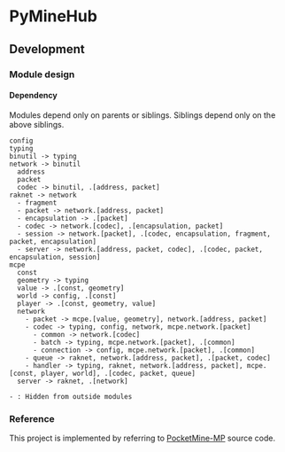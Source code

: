 # PyMineHub

## Development

### Module design

#### Dependency

Modules depend only on parents or siblings. Siblings depend only on the above siblings.

```
config
typing
binutil -> typing
network -> binutil
  address
  packet
  codec -> binutil, .[address, packet]
raknet -> network
  - fragment
  - packet -> network.[address, packet]
  - encapsulation -> .[packet]
  - codec -> network.[codec], .[encapsulation, packet]
  - session -> network.[packet], .[codec, encapsulation, fragment, packet, encapsulation]
  - server -> network.[address, packet, codec], .[codec, packet, encapsulation, session]
mcpe
  const
  geometry -> typing
  value -> .[const, geometry]
  world -> config, .[const]
  player -> .[const, geometry, value]
  network
    - packet -> mcpe.[value, geometry], network.[address, packet]
    - codec -> typing, config, network, mcpe.network.[packet]
      - common -> network.[codec]
      - batch -> typing, mcpe.network.[packet], .[common]
      - connection -> config, mcpe.network.[packet], .[common]
    - queue -> raknet, network.[address, packet], .[packet, codec]
    - handler -> typing, raknet, network.[address, packet], mcpe.[const, player, world], .[codec, packet, queue]
  server -> raknet, .[network]

- : Hidden from outside modules
```

### Reference

This project is implemented by referring to [PocketMine-MP](https://github.com/pmmp/PocketMine-MP) source code.
